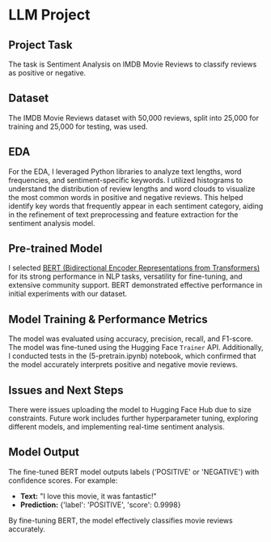 # LLM Project

## Project Task
The task is Sentiment Analysis on IMDB Movie Reviews to classify reviews as positive or negative.

## Dataset
The IMDB Movie Reviews dataset with 50,000 reviews, split into 25,000 for training and 25,000 for testing, was used.

## EDA
For the EDA, I leveraged Python libraries to analyze text lengths, word frequencies, and sentiment-specific keywords. I utilized histograms to understand the distribution of review lengths and word clouds to visualize the most common words in positive and negative reviews. This helped identify key words that frequently appear in each sentiment category, aiding in the refinement of text preprocessing and feature extraction for the sentiment analysis model.

## Pre-trained Model
I selected [BERT (Bidirectional Encoder Representations from Transformers)](https://github.com/google-research/bert) for its strong performance in NLP tasks, versatility for fine-tuning, and extensive community support. BERT demonstrated effective performance in initial experiments with our dataset.

## Model Training & Performance Metrics
The model was evaluated using accuracy, precision, recall, and F1-score. The model was fine-tuned using the Hugging Face `Trainer` API. Additionally, I conducted tests in the (5-pretrain.ipynb) notebook, which confirmed that the model accurately interprets positive and negative movie reviews.

## Issues and Next Steps
There were issues uploading the model to Hugging Face Hub due to size constraints. Future work includes further hyperparameter tuning, exploring different models, and implementing real-time sentiment analysis.

## Model Output
The fine-tuned BERT model outputs labels ('POSITIVE' or 'NEGATIVE') with confidence scores. For example:
- **Text:** "I love this movie, it was fantastic!"
- **Prediction:** {'label': 'POSITIVE', 'score': 0.9998}

By fine-tuning BERT, the model effectively classifies movie reviews accurately.
